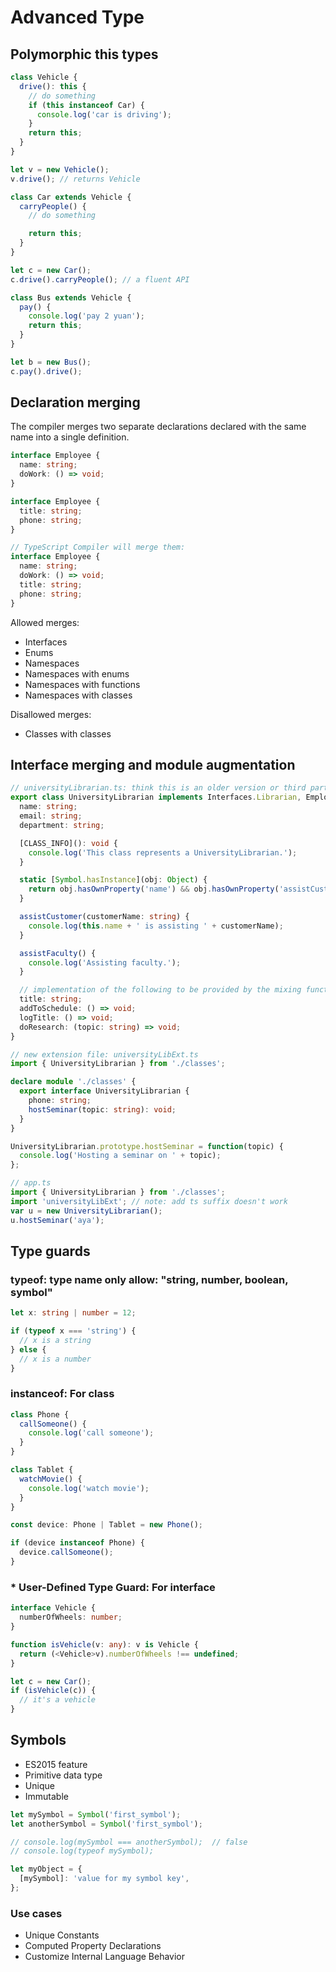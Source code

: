 # Advanced Type

## Polymorphic this types

```ts
class Vehicle {
  drive(): this {
    // do something
    if (this instanceof Car) {
      console.log('car is driving');
    }
    return this;
  }
}

let v = new Vehicle();
v.drive(); // returns Vehicle

class Car extends Vehicle {
  carryPeople() {
    // do something

    return this;
  }
}

let c = new Car();
c.drive().carryPeople(); // a fluent API

class Bus extends Vehicle {
  pay() {
    console.log('pay 2 yuan');
    return this;
  }
}

let b = new Bus();
c.pay().drive();
```

## Declaration merging

The compiler merges two separate declarations declared with the same name into a single definition.

```ts
interface Employee {
  name: string;
  doWork: () => void;
}

interface Employee {
  title: string;
  phone: string;
}

// TypeScript Compiler will merge them:
interface Employee {
  name: string;
  doWork: () => void;
  title: string;
  phone: string;
}
```

Allowed merges:

- Interfaces
- Enums
- Namespaces
- Namespaces with enums
- Namespaces with functions
- Namespaces with classes

Disallowed merges:

- Classes with classes

## Interface merging and module augmentation

```ts
// universityLibrarian.ts: think this is an older version or third party lib. You cannot modify but extend it.
export class UniversityLibrarian implements Interfaces.Librarian, Employee, Researcher {
  name: string;
  email: string;
  department: string;

  [CLASS_INFO](): void {
    console.log('This class represents a UniversityLibrarian.');
  }

  static [Symbol.hasInstance](obj: Object) {
    return obj.hasOwnProperty('name') && obj.hasOwnProperty('assistCustomer');
  }

  assistCustomer(customerName: string) {
    console.log(this.name + ' is assisting ' + customerName);
  }

  assistFaculty() {
    console.log('Assisting faculty.');
  }

  // implementation of the following to be provided by the mixing function
  title: string;
  addToSchedule: () => void;
  logTitle: () => void;
  doResearch: (topic: string) => void;
}

// new extension file: universityLibExt.ts
import { UniversityLibrarian } from './classes';

declare module './classes' {
  export interface UniversityLibrarian {
    phone: string;
    hostSeminar(topic: string): void;
  }
}

UniversityLibrarian.prototype.hostSeminar = function(topic) {
  console.log('Hosting a seminar on ' + topic);
};

// app.ts
import { UniversityLibrarian } from './classes';
import 'universityLibExt'; // note: add ts suffix doesn't work
var u = new UniversityLibrarian();
u.hostSeminar('aya');
```

## Type guards

### typeof: type name only allow: "string, number, boolean, symbol"

```ts
let x: string | number = 12;

if (typeof x === 'string') {
  // x is a string
} else {
  // x is a number
}
```

### instanceof: For class

```ts
class Phone {
  callSomeone() {
    console.log('call someone');
  }
}

class Tablet {
  watchMovie() {
    console.log('watch movie');
  }
}

const device: Phone | Tablet = new Phone();

if (device instanceof Phone) {
  device.callSomeone();
}
```

### \* User-Defined Type Guard: For interface

```ts
interface Vehicle {
  numberOfWheels: number;
}

function isVehicle(v: any): v is Vehicle {
  return (<Vehicle>v).numberOfWheels !== undefined;
}

let c = new Car();
if (isVehicle(c)) {
  // it's a vehicle
}
```

## Symbols

- ES2015 feature
- Primitive data type
- Unique
- Immutable

```ts
let mySymbol = Symbol('first_symbol');
let anotherSymbol = Symbol('first_symbol');

// console.log(mySymbol === anotherSymbol);  // false
// console.log(typeof mySymbol);

let myObject = {
  [mySymbol]: 'value for my symbol key',
};
```

### Use cases

- Unique Constants
- Computed Property Declarations
- Customize Internal Language Behavior
